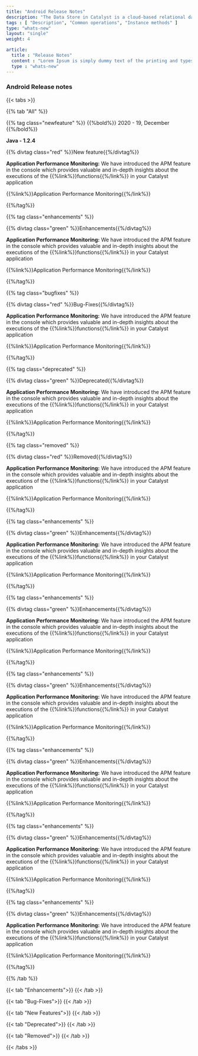 ```yaml
---
title: "Android Release Notes"
description: "The Data Store in Catalyst is a cloud-based relational database management system which stores the persistent data of your application. This data repository includes the data from the application’s backend and the data of the application’s end users."
tags : [ "Description", "Common operations", "Instance methods" ]
type: "whats-new"
layout: "single"
weight: 4

article:
  title : "Release Notes"
  content : "Lorem Ipsum is simply dummy text of the printing and typesetting industry. <br> lorem Ipsum has been the industry’s standard dummy text"
  type : "whats-new"
---
```


### Android Release notes

{{< tabs >}}

{{% tab "All" %}} 

{{% tag class="newfeature" %}}
{{%bold%}}
2020 - 19, December
{{%/bold%}}

**Java - 1.2.4**

{{% divtag class="red" %}}New feature{{%/divtag%}}

**Application Performance Monitoring:** We have introduced the APM feature in the console which provides valuable and in-depth insights about the executions of the {{%link%}}functions{{%/link%}} in your Catalyst application

{{%link%}}Application Performance Monitoring{{%/link%}}

{{%/tag%}}

{{% tag class="enhancements" %}}

{{% divtag class="green" %}}Enhancements{{%/divtag%}}

**Application Performance Monitoring:** We have introduced the APM feature in the console which provides valuable and in-depth insights about the executions of the {{%link%}}functions{{%/link%}} in your Catalyst application

{{%link%}}Application Performance Monitoring{{%/link%}}

{{%/tag%}}

{{% tag class="bugfixes" %}}

{{% divtag class="red" %}}Bug-Fixes{{%/divtag%}}

**Application Performance Monitoring:** We have introduced the APM feature in the console which provides valuable and in-depth insights about the executions of the {{%link%}}functions{{%/link%}} in your Catalyst application

{{%link%}}Application Performance Monitoring{{%/link%}}

{{%/tag%}}

{{% tag class="deprecated" %}}

{{% divtag class="green" %}}Deprecated{{%/divtag%}}

**Application Performance Monitoring:** We have introduced the APM feature in the console which provides valuable and in-depth insights about the executions of the {{%link%}}functions{{%/link%}} in your Catalyst application

{{%link%}}Application Performance Monitoring{{%/link%}}

{{%/tag%}}

{{% tag class="removed" %}}

{{% divtag class="red" %}}Removed{{%/divtag%}}

**Application Performance Monitoring:** We have introduced the APM feature in the console which provides valuable and in-depth insights about the executions of the {{%link%}}functions{{%/link%}} in your Catalyst application

{{%link%}}Application Performance Monitoring{{%/link%}}

{{%/tag%}}

{{% tag class="enhancements" %}}

{{% divtag class="green" %}}Enhancements{{%/divtag%}}

**Application Performance Monitoring:** We have introduced the APM feature in the console which provides valuable and in-depth insights about the executions of the {{%link%}}functions{{%/link%}} in your Catalyst application

{{%link%}}Application Performance Monitoring{{%/link%}}

{{%/tag%}}

{{% tag class="enhancements" %}}

{{% divtag class="green" %}}Enhancements{{%/divtag%}}

**Application Performance Monitoring:** We have introduced the APM feature in the console which provides valuable and in-depth insights about the executions of the {{%link%}}functions{{%/link%}} in your Catalyst application

{{%link%}}Application Performance Monitoring{{%/link%}}

{{%/tag%}}

{{% tag class="enhancements" %}}

{{% divtag class="green" %}}Enhancements{{%/divtag%}}

**Application Performance Monitoring:** We have introduced the APM feature in the console which provides valuable and in-depth insights about the executions of the {{%link%}}functions{{%/link%}} in your Catalyst application

{{%link%}}Application Performance Monitoring{{%/link%}}

{{%/tag%}}

{{% tag class="enhancements" %}}

{{% divtag class="green" %}}Enhancements{{%/divtag%}}

**Application Performance Monitoring:** We have introduced the APM feature in the console which provides valuable and in-depth insights about the executions of the {{%link%}}functions{{%/link%}} in your Catalyst application

{{%link%}}Application Performance Monitoring{{%/link%}}

{{%/tag%}}

{{% tag class="enhancements" %}}

{{% divtag class="green" %}}Enhancements{{%/divtag%}}

**Application Performance Monitoring:** We have introduced the APM feature in the console which provides valuable and in-depth insights about the executions of the {{%link%}}functions{{%/link%}} in your Catalyst application

{{%link%}}Application Performance Monitoring{{%/link%}}

{{%/tag%}}

{{% tag class="enhancements" %}}

{{% divtag class="green" %}}Enhancements{{%/divtag%}}

**Application Performance Monitoring:** We have introduced the APM feature in the console which provides valuable and in-depth insights about the executions of the {{%link%}}functions{{%/link%}} in your Catalyst application

{{%link%}}Application Performance Monitoring{{%/link%}}

{{%/tag%}}

{{% /tab %}}

{{< tab "Enhancements">}} 
{{< /tab >}}

{{< tab "Bug-Fixes">}} 
{{< /tab >}}

{{< tab "New Features">}} 
{{< /tab >}}

{{< tab "Deprecated">}} 
{{< /tab >}}

{{< tab "Removed">}} 
{{< /tab >}}

{{< /tabs >}}